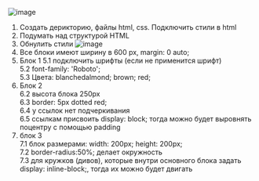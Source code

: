 ![image](https://user-images.githubusercontent.com/113675674/194512526-db6f6505-7b4f-413a-9f5c-4d2e970f9fc8.png)

1. Создать дерикторию, файлы html, css. Подключить стили в html
2. Подумать над структурой HTML
3. Обнулить стили 
![image](https://user-images.githubusercontent.com/113675674/194507521-faee95fe-6b40-4119-8432-69cf4a99a607.png)
4. Все блоки имеют ширину в 600 px,  margin: 0 auto;
5. Блок 1 
5.1 подключить шрифты (если не применится шрифт)  
5.2  font-family: 'Roboto';  
5.3 Цвета: blanchedalmond; brown; red;   
6. Блок 2  
6.2 высота блока 250px  
6.3 border: 5px dotted red;  
6.4 у ссылок нет подчеркивания  
6.5 ссылкам присвоить     display: block; тогда можно будет выровнять поцентру с помощью padding  
7. блок 3  
7.1 блок размерами: width: 200px; height: 200px;  
7.2 border-radius:50%; делает окружность  
7.3 для кружков (дивов), которые внутри основного блока задать display: inline-block;, тогда их можно будет двигать

